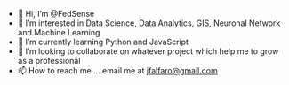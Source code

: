- 👋 Hi, I’m @FedSense
- 👀 I’m interested in Data Science, Data Analytics, GIS, Neuronal Network and Machine Learning
- 🌱 I’m currently learning Python and JavaScript
- 💞️ I’m looking to collaborate on whatever project which help me to grow as a professional
- 📫 How to reach me ... email me at jfalfaro@gmail.com

<!---
FedSense/FedSense is a ✨ special ✨ repository because its `README.md` (this file) appears on your GitHub profile.
You can click the Preview link to take a look at your changes.
--->
